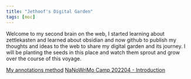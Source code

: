 ```yaml
---
title: "Jethoof's Digital Garden"
tags: [moc]
---
```

Welcome to my second brain on the web, I started learning about zettlekasten and learned about obsidian and now github to publish my thoughts and ideas to the web to share my digital garden and its journey. I will be planting the seeds in this place and watch them sprout and grow over the course of this voyage.

[My annotations method](notes/Legends.md)
[NaNoWriMo Camp 202204 - Introduction](nanowrimo/202204/Introduction.md)